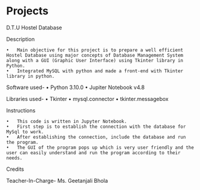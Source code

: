 # Projects
D.T.U Hostel Database

Description 

	•	Main objective for this project is to prepare a well efficient Hostel Database using major concepts of Database Management System along with a GUI (Graphic User Interface) using Tkinter library in Python.  
	•	Integrated MySQL with python and made a front-end with Tkinter library in python.  
Software used-
	•	Python 3.10.0
	•	Jupiter Notebook v4.8

Libraries used- 
	•	Tkinter
	•	mysql.connector
	•	tkinter.messagebox

Instructions

	•	This code is written in Jupyter Notebook. 
	•	First step is to establish the connection with the database for MySql to work.
	•	After establishing the connection, include the database and run the program.
	•	The GUI of the program pops up which is very user friendly and the user can easily understand and run the program according to their needs.

Credits

Teacher-In-Charge- Ms. Geetanjali Bhola
